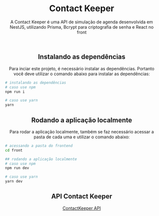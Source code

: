 <div align="center">
    <h1>
    Contact Keeper
    </h1>
    <p>A Contact Keeper é uma API de simulação de agenda desenvolvida em NestJS, utilizando Prisma, Bcrypt para criptografia de senha e React no front</p>
</div>

<br>

<div align="center">
    <h2>
    Instalando as dependências
    </h2>
    <p>Para inciar este projeto, é necessário instalar as dependências. Portanto você deve utilizar o comando abaixo para instalar as dependências:</p>
</div>

```bash
# instalando as dependências
# caso use npm
npm run i

# caso use yarn
yarn
```

<div align="center">
    <h2>
    Rodando a aplicação localmente
    </h2>
    <p>Para rodar a aplicação localmente, também se faz necessário acessar a pasta de cada uma e utilizar o comando abaixo:</p>
</div>

```bash
# acessando a pasta do frontend
cd front

## rodando a aplicação localmente
# caso use npm
npm run dev

# caso use yarn
yarn dev
```

<div align="center">
    <h2>
    API Contact Keeper
    </h2>
    <a href="https://github.com/ArthurViniciusBA1/ContactKeeper-API">ContactKeeper API</a>
</div>
